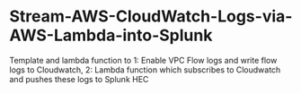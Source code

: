 # Stream-AWS-CloudWatch-Logs-via-AWS-Lambda-into-Splunk
Template and lambda function to 1: Enable VPC Flow logs and write flow logs to Cloudwatch, 2: Lambda function which subscribes to Cloudwatch and pushes these logs to Splunk HEC
